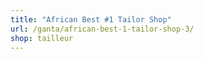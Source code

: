 ```yaml
---
title: "African Best #1 Tailor Shop"
url: /ganta/african-best-1-tailor-shop-3/
shop: tailleur
---
```

